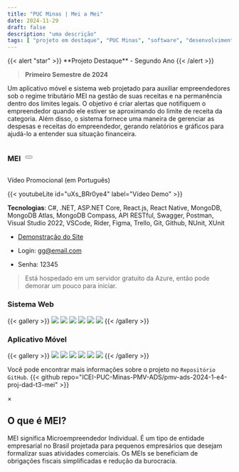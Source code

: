 ```yaml
---
title: "PUC Minas | Mei a Mei"
date: 2024-11-29
draft: false
description: "uma descrição"
tags: [ "projeto em destaque", "PUC Minas", "software", "desenvolvimento", "javascript", "mongoDB", "React.js", "React Native" ]
---
```

<head>
  <link rel="stylesheet" href="https://cdnjs.cloudflare.com/ajax/libs/font-awesome/6.0.0-beta3/css/all.min.css">
</head>
  <script>
    // Script para lidar com a exibição do modal
    window.onclick = function(event) {
      var modal = document.getElementById('meiModal');
      if (event.target == modal) {
        modal.style.display = "none";
      }
    }
    // Script para fechar o modal com a tecla Esc
    document.onkeydown = function(event) {
      var modal = document.getElementById('meiModal');
      if (event.key === "Escape") {
        modal.style.display = "none";
      }
    }
  </script>
{{< alert "star" >}}
**Projeto Destaque** - Segundo Ano
{{< /alert >}}

>**Primeiro Semestre de 2024**


Um aplicativo móvel e sistema web projetado para auxiliar empreendedores sob o regime tributário MEI na gestão de suas receitas e na permanência dentro dos limites legais. O objetivo é criar alertas que notifiquem o empreendedor quando ele estiver se aproximando do limite de receita da categoria. Além disso, o sistema fornece uma maneira de gerenciar as despesas e receitas do empreendedor, gerando relatórios e gráficos para ajudá-lo a entender sua situação financeira.


<div style="display: flex; gap: 10px; align-items: center;">

### MEI

<button onclick="document.getElementById('meiModal').style.display='block'">
  <i class="fas fa-info-circle" title="Clique para mais informações sobre MEI"></i>
</button>

</div>

Vídeo Promocional (em Português)

{{< youtubeLite id="uXs_BRr0ye4" label="Vídeo Demo" >}}


**Tecnologias**: C#, .NET, ASP.NET Core, React.js, React Native, MongoDB, MongoDB Atlas, MongoDB Compass, API RESTful, Swagger, Postman, Visual Studio 2022, VSCode, Rider, Figma, Trello, Git, Github, NUnit, XUnit

- [Demonstração do Site](https://meiameipuc.azurewebsites.net/)

- Login: gg@email.com

- Senha: 12345

> Está hospedado em um servidor gratuito da Azure, então pode demorar um pouco para iniciar.

### Sistema Web 

{{< gallery >}}
  <img src="featured.png"           class="grid-w50 md:grid-w33 xl:grid-w25" />
  <img src="gallery/Mei1.png" class="grid-w500 md:grid-w33 xl:grid-w25" />
  <img src="gallery/Mei2.png" class="grid-w50 md:grid-w33 xl:grid-w25" />
  <img src="gallery/Mei3.png" class="grid-w50 md:grid-w33 xl:grid-w25" />
  <img src="gallery/Mei4.png" class="grid-w50 md:grid-w33 xl:grid-w25" />
  <img src="gallery/Mei5.png" class="grid-w50 md:grid-w33 xl:grid-w25" />
{{< /gallery >}}

### Aplicativo Móvel

{{< gallery >}}
  <img src="gallery/Mei01.png" class="grid-w50 md:grid-w33 xl:grid-w25" />
  <img src="gallery/Mei02.png" class="grid-w50 md:grid-w33 xl:grid-w25" />
  <img src="gallery/Mei03.png" class="grid-w50 md:grid-w33 xl:grid-w25" />
  <img src="gallery/Mei04.png" class="grid-w50 md:grid-w33 xl:grid-w25" />
  <img src="gallery/Mei05.png" class="grid-w50 md:grid-w33 xl:grid-w25" />
  <img src="gallery/Mei06.png" class="grid-w50 md:grid-w33 xl:grid-w25" />
{{< /gallery >}}


Você pode encontrar mais informações sobre o projeto no `Repositório GitHub`.
{{< github repo="ICEI-PUC-Minas-PMV-ADS/pmv-ads-2024-1-e4-proj-dad-t3-mei" >}}


<!-- O Modal -->
<div id="meiModal" class="modal">
  <div class="modal-content">
    <span class="close" onclick="document.getElementById('meiModal').style.display='none'">&times;</span>
    <h2>
      <i class="fas fa-info-circle" ></i>
      O que é MEI?
      </h2>
      <p>MEI significa Microempreendedor Individual. É um tipo de entidade empresarial no Brasil projetada para pequenos empresários que desejam formalizar suas atividades comerciais. Os MEIs se beneficiam de obrigações fiscais simplificadas e redução da burocracia.</p>
  </div>
</div>
